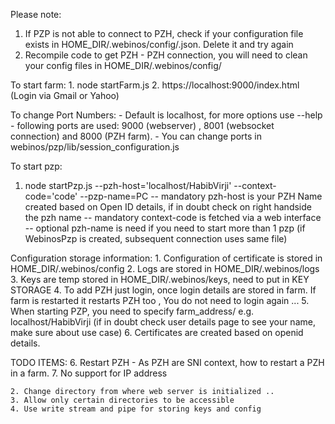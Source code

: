 Please note: 
1. If PZP is not able to connect to PZH, check if your configuration file exists in HOME_DIR/.webinos/config/<pzp name>.json. Delete it and try again
2. Recompile code to get PZH - PZH connection, you will need to clean your config files in HOME_DIR/.webinos/config/ 

To start farm:
    1. node startFarm.js 
    2. https://localhost:9000/index.html (Login via Gmail or Yahoo)
    
 To change Port Numbers: 
    - Default is localhost, for more options use --help
    - following ports are used: 9000 (webserver) , 8001 (websocket connection) and 8000 (PZH farm). 
    - You can change ports in webinos/pzp/lib/session_configuration.js

To start pzp:
   1. node startPzp.js --pzh-host='localhost/HabibVirji' --context-code='code' --pzp-name=PC
   -- mandatory pzh-host is your PZH Name created based on Open ID details, if in doubt check on right handside the pzh name
   -- mandatory context-code is fetched via a web interface
   -- optional pzh-name is need if you need to start more than 1 pzp (if WebinosPzp is created, subsequent connection uses same file)

Configuration storage information:
    1. Configuration of certificate is stored in HOME_DIR/.webinos/config
    2. Logs are stored in HOME_DIR/.webinos/logs
    3. Keys are temp stored in HOME_DIR/.webinos/keys, need to put in KEY STORAGE
    4. To add PZH just login, once login details are stored in farm. If farm is restarted it restarts PZH too , You do not need to login again ...
    5. When starting PZP, you need to specify farm_address/<Your name in OpenId> e.g. localhost/HabibVirji (if in doubt check user details page to see your name, make sure about use case)
    6. Certificates are created based on openid details. 
    
 TODO ITEMS:
    6. Restart PZH - As PZH are SNI context, how to restart a PZH in a farm. 
    7. No support for IP address

    2. Change directory from where web server is initialized ..
    3. Allow only certain directories to be accessible
    4. Use write stream and pipe for storing keys and config